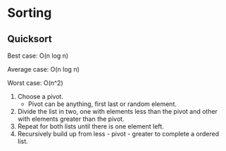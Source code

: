 # Sorting



## Quicksort

Best case: O(n log n)

Average case: O(n log n)

Worst case:  O(n^2)



1. Choose a pivot. 
   * Pivot can be anything, first last or random element.
2. Divide the list in two, one with elements less than the pivot and other with elements greater than the pivot.
3. Repeat for both lists until there is one element left.
4. Recursively build up from less - pivot - greater to complete a ordered list.